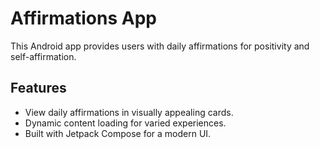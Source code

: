 # Affirmations App

This Android app provides users with daily affirmations for positivity and self-affirmation.

## Features

- View daily affirmations in visually appealing cards.
- Dynamic content loading for varied experiences.
- Built with Jetpack Compose for a modern UI.
